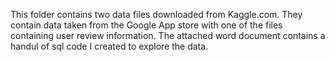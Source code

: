 This folder contains two data files downloaded from Kaggle.com.  They contain data taken from the Google App store with one of the files containing user review information.
The attached word document contains a handul of sql code I created to explore the data.
